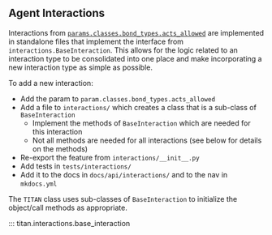 ## Agent Interactions

Interactions from [`params.classes.bond_types.acts_allowed`](https://pph-collective.github.io/titan-params-app/#/params#classes-1) are implemented in standalone files that implement the interface from `interactions.BaseInteraction`.  This allows for the logic related to an interaction type to be consolidated into one place and make incorporating a new interaction type as simple as possible.

To add a new interaction:

* Add the param to `param.classes.bond_types.acts_allowed`
* Add a file to `interactions/` which creates a class that is a sub-class of `BaseInteraction`
    * Implement the methods of `BaseInteraction` which are needed for this interaction
    * Not all methods are needed for all interactions (see below for details on the methods)
* Re-export the feature from `interactions/__init__.py`
* Add tests in `tests/interactions/`
* Add it to the docs in `docs/api/interactions/` and to the nav in `mkdocs.yml`

The `TITAN` class uses sub-classes of `BaseInteraction` to initialize the object/call methods as appropriate.

::: titan.interactions.base_interaction
